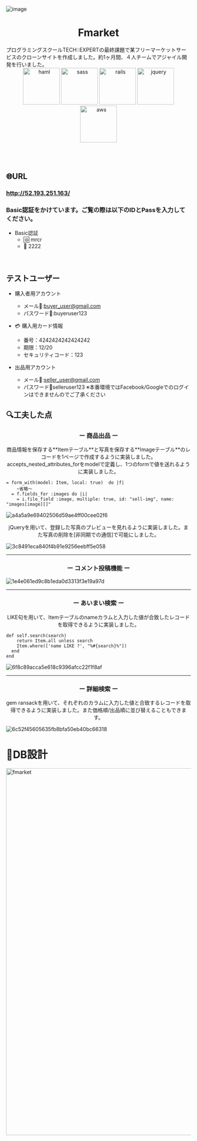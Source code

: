 ![image](https://user-images.githubusercontent.com/57335336/71912148-4e8f9e80-31b8-11ea-96ae-34f5e0a911f5.png)

<h1 align="center">Fmarket</h1>
プログラミングスクールTECH::EXPERTの最終課題で某フリーマーケットサービスのクローンサイトを作成しました。約1ヶ月間、４人チームでアジャイル開発を行いました。

<div align="center">
  <img width="100" alt="haml" src="https://user-images.githubusercontent.com/57335336/71912723-63b8fd00-31b9-11ea-8b15-9709ac1f3303.png">
  <img width="100" alt="sass" src="https://user-images.githubusercontent.com/57335336/71912795-86e3ac80-31b9-11ea-91ef-e0328c792a3b.png">
  <img width="100" alt="rails" src="https://user-images.githubusercontent.com/57335336/71912909-bbefff00-31b9-11ea-85d4-bd7a6440f0a0.png">
  <img width="100" alt="jquery" src="https://user-images.githubusercontent.com/57335336/71912989-d924cd80-31b9-11ea-9774-4765c90b2281.png">
  <img width="100" alt="aws" src="https://user-images.githubusercontent.com/57335336/71913054-f6599c00-31b9-11ea-951f-0a0201e833a3.png">
</div>
<br><br><br>

## 🌐URL
### http://52.193.251.163/
### Basic認証をかけています。ご覧の際は以下のIDとPassを入力してください。
- Basic認証
  - :id: mrcr
  - :key: 2222
<br><br><br>

## テストユーザー

- 購入者用アカウント
  - メール:email::buyer_user@gmail.com
  - パスワード:key::buyeruser123 

- :credit_card: 購入用カード情報
  - 番号：4242424242424242
  - 期限：12/20
  - セキュリティコード：123

- 出品用アカウント
  - メール:email::seller_user@gmail.com
  - パスワード:key:selleruser123
  ※本番環境ではFacebook/Googleでのログインはできませんのでご了承ください


## 🔍工夫した点
<h3 align="center">ー 商品出品 ー</h3>
<p align="center">商品情報を保存する**Itemテーブル**と写真を保存する**Imageテーブル**のレコードを1ページで作成するように実装しました。
  accepts_nested_attributes_forをmodelで定義し、1つのformで値を送れるように実装しました。</p>

```
= form_with(model: Item, local: true)  do |f|
    ~省略〜
  = f.fields_for :images do |i|
    = i.file_field :image, multiple: true, id: "sell-img", name: "images[image][]"
```

![a4a5a9e69402506d59ae4ff00cee02f6](https://user-images.githubusercontent.com/57335336/71918286-5570de00-31c5-11ea-9570-3c4e19f5cc96.gif)

<p align="center">jQueryを用いて、登録した写真のプレビューを見れるように実装しました。また写真の削除を[非同期での通信]で可能にしました。</p>

![3c8491eca840f4b91e9256eebff5e058](https://user-images.githubusercontent.com/57335336/71918845-9289a000-31c6-11ea-930d-d2e5b48ee41b.gif)

--- 

<h3 align="center">ー コメント投稿機能 ー</h3>

![1e4e061ed9c8b1eda0d3313f3e19a97d](https://user-images.githubusercontent.com/57335336/71919083-2491a880-31c7-11ea-8fa2-75ad25f4e5f6.gif)

---

<h3 align="center">ー あいまい検索 ー</h3>
<p align="center">LIKE句を用いて、Itemテーブルのnameカラムと入力した値が合致したレコードを取得できるように実装しました。</p>

```
def self.search(search)
    return Item.all unless search
    Item.where(['name LIKE ?', "%#{search}%"])
  end
end
```

![6f8c89acca5e618c9396afcc22f1f8af](https://user-images.githubusercontent.com/57335336/71919366-da5cf700-31c7-11ea-922d-d4b87a810cd3.gif)

---

<h3 align="center">ー 詳細検索 ー</h3>
<p align="center"> gem ransackを用いて、それぞれのカラムに入力した値と合致するレコードを取得できるように実装しました。また価格順/出品順に並び替えることもできます。</p>

![6c52f45605635fb8bfa50eb40bc66318](https://user-images.githubusercontent.com/57335336/71919606-6c64ff80-31c8-11ea-8e97-b49276e56342.gif)



# 📝DB設計


<img width="1000" alt="fmarket" src="https://user-images.githubusercontent.com/57335336/72064800-068b8b80-3320-11ea-8e4b-63ed5bc7a87d.png">

